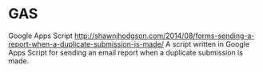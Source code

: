# GAS
Google Apps Script
http://shawnjhodgson.com/2014/08/forms-sending-a-report-when-a-duplicate-submission-is-made/
A script written in Google Apps Script for sending an email report when a duplicate submission is made. 
